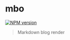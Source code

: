 # mbo

[![NPM version](https://img.shields.io/npm/v/mbo.svg?style=flat-square)](https://npmjs.org/package/mbo)

> Markdown blog render
